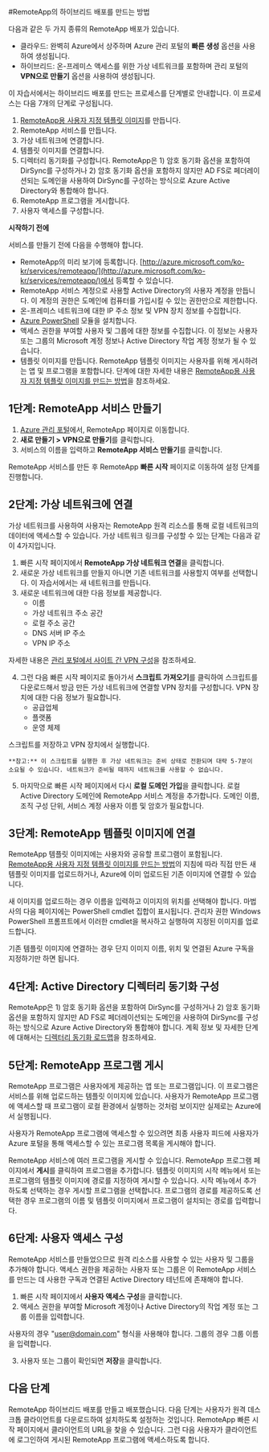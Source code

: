 ﻿<properties title="How to create a hybrid deployment of RemoteApp" pageTitle="RemoteApp의 하이브리드 배포를 만드는 방법" description="Learn how to create a deployment of RemoteApp that connects to your internal network." metaKeywords="" services="" solutions="" documentationCenter="" authors="elizapo" manager="kathyw" />

<tags ms.service="remoteapp" ms.workload="tbd" ms.tgt_pltfrm="na" ms.devlang="na" ms.topic="article" ms.date="09/12/2014" ms.author="elizapo" ms.manager="kathyw" />

#RemoteApp의 하이브리드 배포를 만드는 방법

다음과 같은 두 가지 종류의 RemoteApp 배포가 있습니다. 

- 클라우드: 완벽히 Azure에서 상주하며 Azure 관리 포털의 **빠른 생성** 옵션을 사용하여 생성됩니다.  
- 하이브리드: 온-프레미스 액세스를 위한 가상 네트워크를 포함하며 관리 포털의 **VPN으로 만들기** 옵션을 사용하여 생성됩니다.

이 자습서에서는 하이브리드 배포를 만드는 프로세스를 단계별로 안내합니다. 이 프로세스는 다음 7개의 단계로 구성됩니다. 

1.	[RemoteApp용 사용자 지정 템플릿 이미지](http://azure.microsoft.com/ko-kr/documentation/articles/remoteapp-create-custom-image/)를 만듭니다.
2.	RemoteApp 서비스를 만듭니다.
2.	가상 네트워크에 연결합니다.
3.	템플릿 이미지를 연결합니다.
4.	디렉터리 동기화를 구성합니다. RemoteApp은 1) 암호 동기화 옵션을 포함하여 DirSync를 구성하거나 2) 암호 동기화 옵션을 포함하지 않지만 AD FS로 페더레이션되는 도메인을 사용하여 DirSync를 구성하는 방식으로 Azure Active Directory와 통합해야 합니다.
5.	RemoteApp 프로그램을 게시합니다.
6.	사용자 액세스를 구성합니다.

**시작하기 전에**

서비스를 만들기 전에 다음을 수행해야 합니다.

- RemoteApp의 미리 보기에 등록합니다. [http://azure.microsoft.com/ko-kr/services/remoteapp/](http://azure.microsoft.com/ko-kr/services/remoteapp/)에서 등록할 수 있습니다.
- RemoteApp 서비스 계정으로 사용할 Active Directory의 사용자 계정을 만듭니다. 이 계정의 권한은 도메인에 컴퓨터를 가입시킬 수 있는 권한만으로 제한합니다.
- 온-프레미스 네트워크에 대한 IP 주소 정보 및 VPN 장치 정보를 수집합니다.
- [Azure PowerShell](http://azure.microsoft.com/ko-kr/documentation/articles/install-configure-powershell/) 모듈을 설치합니다.
- 액세스 권한을 부여할 사용자 및 그룹에 대한 정보를 수집합니다. 이 정보는 사용자 또는 그룹의 Microsoft 계정 정보나 Active Directory 작업 계정 정보가 될 수 있습니다.
- 템플릿 이미지를 만듭니다. RemoteApp 템플릿 이미지는 사용자를 위해 게시하려는 앱 및 프로그램을 포함합니다. 단계에 대한 자세한 내용은 [RemoteApp용 사용자 지정 템플릿 이미지를 만드는 방법](http://azure.microsoft.com/ko-kr/documentation/articles/remoteapp-create-custom-image/)을 참조하세요. 






## **1단계: RemoteApp 서비스 만들기** ##



1. [Azure 관리 포털](http://manage.windowsazure.com)에서, RemoteApp 페이지로 이동합니다.
2. **새로 만들기 > VPN으로 만들기**를 클릭합니다.
3. 서비스의 이름을 입력하고 **RemoteApp 서비스 만들기**를 클릭합니다.

RemoteApp 서비스를 만든 후 RemoteApp **빠른 시작** 페이지로 이동하여 설정 단계를 진행합니다.

## **2단계: 가상 네트워크에 연결** ##

가상 네트워크를 사용하여 사용자는 RemoteApp 원격 리소스를 통해 로컬 네트워크의 데이터에 액세스할 수 있습니다. 가상 네트워크 링크를 구성할 수 있는 단계는 다음과 같이 4가지입니다.

1. 빠른 시작 페이지에서 **RemoteApp 가상 네트워크 연결**을 클릭합니다. 
2. 새로운 가상 네트워크를 만들지 아니면 기존 네트워크를 사용할지 여부를 선택합니다. 이 자습서에서는 새 네트워크를 만듭니다.
3. 새로운 네트워크에 대한 다음 정보를 제공합니다.  
      - 이름
      - 가상 네트워크 주소 공간
      - 로컬 주소 공간
      - DNS 서버 IP 주소
      - VPN IP 주소

자세한 내용은 [관리 포털에서 사이트 간 VPN 구성](http://msdn.microsoft.com/library/azure/dn133795.aspx)을 참조하세요.

4. 그런 다음 빠른 시작 페이지로 돌아가서 **스크립트 가져오기**를 클릭하여 스크립트를 다운로드해서 방금 만든 가상 네트워크에 연결할 VPN 장치를 구성합니다. VPN 장치에 대한 다음 정보가 필요합니다. 
	- 공급업체
	- 플랫폼
	- 운영 체제

스크립트를 저장하고 VPN 장치에서 실행합니다. 

	**참고:** 이 스크립트를 실행한 후 가상 네트워크는 준비 상태로 전환되며 대략 5-7분이 소요될 수 있습니다. 네트워크가 준비될 때까지 네트워크를 사용할 수 없습니다.

5. 마지막으로 빠른 시작 페이지에서 다시 **로컬 도메인 가입**을 클릭합니다. 로컬 Active Directory 도메인에 RemoteApp 서비스 계정을 추가합니다. 도메인 이름, 조직 구성 단위, 서비스 계정 사용자 이름 및 암호가 필요합니다.


## **3단계: RemoteApp 템플릿 이미지에 연결** ##

RemoteApp 템플릿 이미지에는 사용자와 공유할 프로그램이 포함됩니다. [RemoteApp용 사용자 지정 템플릿 이미지를 만드는 방법](http://azure.microsoft.com/ko-kr/documentation/articles/remoteapp-create-custom-image/)의 지침에 따라 직접 만든 새 템플릿 이미지를 업로드하거나, Azure에 이미 업로드된 기존 이미지에 연결할 수 있습니다.

새 이미지를 업로드하는 경우 이름을 입력하고 이미지의 위치를 선택해야 합니다. 마법사의 다음 페이지에는 PowerShell cmdlet 집합이 표시됩니다. 관리자 권한 Windows PowerShell 프롬프트에서 이러한 cmdlet을 복사하고 실행하여 지정된 이미지를 업로드합니다.

기존 템플릿 이미지에 연결하는 경우 단지 이미지 이름, 위치 및 연결된 Azure 구독을 지정하기만 하면 됩니다.



## **4단계: Active Directory 디렉터리 동기화 구성** ##

RemoteApp은 1) 암호 동기화 옵션을 포함하여 DirSync를 구성하거나 2) 암호 동기화 옵션을 포함하지 않지만 AD FS로 페더레이션되는 도메인을 사용하여 DirSync를 구성하는 방식으로 Azure Active Directory와 통합해야 합니다. 계획 정보 및 자세한 단계에 대해서는 [디렉터리 동기화 로드맵](http://msdn.microsoft.com//library/azure/hh967642.aspx)을 참조하세요.

## **5단계: RemoteApp 프로그램 게시** ##

RemoteApp 프로그램은 사용자에게 제공하는 앱 또는 프로그램입니다. 이 프로그램은 서비스를 위해 업로드하는 템플릿 이미지에 있습니다. 사용자가 RemoteApp 프로그램에 액세스할 때 프로그램이 로컬 환경에서 실행하는 것처럼 보이지만 실제로는 Azure에서 실행됩니다. 

사용자가 RemoteApp 프로그램에 액세스할 수 있으려면 최종 사용자 피드에 사용자가 Azure 포털을 통해 액세스할 수 있는 프로그램 목록을 게시해야 합니다.
 
RemoteApp 서비스에 여러 프로그램을 게시할 수 있습니다. RemoteApp 프로그램 페이지에서 **게시**를 클릭하여 프로그램을 추가합니다. 템플릿 이미지의 시작 메뉴에서 또는 프로그램의 템플릿 이미지에 경로를 지정하여 게시할 수 있습니다. 시작 메뉴에서 추가하도록 선택하는 경우 게시할 프로그램을 선택합니다. 프로그램의 경로를 제공하도록 선택한 경우 프로그램의 이름 및 템플릿 이미지에서 프로그램이 설치되는 경로를 입력합니다.

## **6단계: 사용자 액세스 구성** ##

RemoteApp 서비스를 만들었으므로 원격 리소스를 사용할 수 있는 사용자 및 그룹을 추가해야 합니다. 액세스 권한을 제공하는 사용자 또는 그룹은 이 RemoteApp 서비스를 만드는 데 사용한 구독과 연결된 Active Directory 테넌트에 존재해야 합니다.

1.	빠른 시작 페이지에서 **사용자 액세스 구성**을 클릭합니다. 
2.	액세스 권한을 부여할 Microsoft 계정이나 Active Directory의 작업 계정 또는 그룹 이름을 입력합니다.

사용자의 경우 "user@domain.com" 형식을 사용해야 합니다. 그룹의 경우 그룹 이름을 입력합니다.

3.	사용자 또는 그룹이 확인되면 **저장**을 클릭합니다.


## 다음 단계 ##
RemoteApp 하이브리드 배포를 만들고 배포했습니다. 다음 단계는 사용자가 원격 데스크톱 클라이언트를 다운로드하여 설치하도록 설정하는 것입니다. RemoteApp 빠른 시작 페이지에서 클라이언트의 URL을 찾을 수 있습니다. 그런 다음 사용자가 클라이언트에 로그인하여 게시된 RemoteApp 프로그램에 액세스하도록 합니다.


